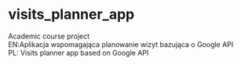 # visits_planner_app
Academic course project <br />
EN:Aplikacja wspomagająca planowanie wizyt bazująca o Google API <br />
PL: Visits planner app based on Google API
